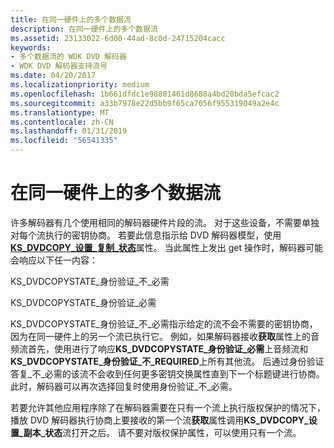 ```yaml
---
title: 在同一硬件上的多个数据流
description: 在同一硬件上的多个数据流
ms.assetid: 23133022-6d00-44ad-8c0d-24715204cacc
keywords:
- 多个数据流的 WDK DVD 解码器
- WDK DVD 解码器支持流号
ms.date: 04/20/2017
ms.localizationpriority: medium
ms.openlocfilehash: 1b661dfdc1e98801461d8688a4bd20bda5efcac2
ms.sourcegitcommit: a33b7978e22d5bb9f65ca7056f955319049a2e4c
ms.translationtype: MT
ms.contentlocale: zh-CN
ms.lasthandoff: 01/31/2019
ms.locfileid: "56541335"
---
```

# <a name="multiple-data-streams-on-the-same-hardware"></a>在同一硬件上的多个数据流





许多解码器有几个使用相同的解码器硬件片段的流。 对于这些设备，不需要单独对每个流执行的密钥协商。 若要此信息指示给 DVD 解码器模型，使用[ **KS\_DVDCOPY\_设置\_复制\_状态**](https://msdn.microsoft.com/library/windows/hardware/ff567639)属性。 当此属性上发出 get 操作时，解码器可能会响应以下任一内容：

KS\_DVDCOPYSTATE\_身份验证\_不\_必需

KS\_DVDCOPYSTATE\_身份验证\_必需

KS\_DVDCOPYSTATE\_身份验证\_不\_必需指示给定的流不会不需要的密钥协商，因为在同一硬件上的另一个流已执行它。 例如，如果解码器接收**获取**属性上的音频流首先，使用进行了响应**KS\_DVDCOPYSTATE\_身份验证\_必需**上音频流和**KS\_DVDCOPYSTATE\_身份验证\_不\_REQUIRED**上所有其他流。 后通过身份验证答复\_不\_必需的该流不会收到任何更多密钥交换属性直到下一个标题键进行协商。 此时，解码器可以再次选择回复时使用身份验证\_不\_必需。

若要允许其他应用程序除了在解码器需要在只有一个流上执行版权保护的情况下，播放 DVD 解码器执行协商上要接收的第一个流**获取**属性调用**KS\_DVDCOPY\_设置\_副本\_状态**流打开之后。 请不要对版权保护属性，可以使用只有一个流。

 

 




